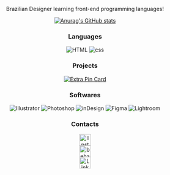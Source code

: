 <section align="center">

Brazilian Designer learning front-end programming languages!

[![Anurag's GitHub stats](https://github-readme-stats.vercel.app/api?username=kahffeine&theme=dark)](https://github.com/anuraghazra/github-readme-stats)

### Languages

![HTML](https://img.shields.io/badge/HTML5-E34F26?style=for-the-badge&logo=html5&logoColor=white)
![css](https://img.shields.io/badge/CSS3-1572B6?style=for-the-badge&logo=css3&logoColor=white)

### Projects

[![Extra Pin Card](https://github-readme-stats.vercel.app/api/pin/?username=kahffeine&repo=KarMa.github.io&show_owner=true&theme=onedark)](https://github.com/BinaryDex/ProfileCustomizer)

### Softwares

![Illustrator](https://img.shields.io/badge/Adobe%20Illustrator-FF9A00?style=for-the-badge&logo=adobe%20illustrator&logoColor=white)
![Photoshop](https://img.shields.io/badge/Adobe%20Photoshop-31A8FF?style=for-the-badge&logo=Adobe%20Photoshop&logoColor=black)
![inDesign](https://img.shields.io/badge/Adobe%20InDesign-FF3366?style=for-the-badge&logo=Adobe%20InDesign&logoColor=white)
![Figma](https://img.shields.io/badge/Figma-F24E1E?style=for-the-badge&logo=figma&logoColor=white)
![Lightroom](https://img.shields.io/badge/Adobe%20Lightroom-31A8FF?style=for-the-badge&logo=Adobe%20Lightroom&logoColor=white)


### Contacts

[<img scr='https://img.shields.io/badge/Instagram-E4405F?style=for-the-badge&logo=instagram&logoColor=white' alt="Instagram" height="30">](https://www.instagram.com/k.mrtnsz/)  
[<img scr='https://img.shields.io/badge/-Behance-blue?style=for-the-badge&logo=behance&logoColor=white' alt='behance' height='30'>](https://www.behance.net/karenfernanda7)  
[<img scr='https://img.shields.io/badge/LinkedIn-0077B5?style=for-the-badge&logo=linkedin&logoColor=white' alt='Linkedin' height='30'>](https://www.linkedin.com/in/karen-martins-0b1917205/)  

</section>
